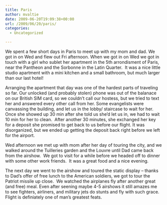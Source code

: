 ```yaml
---
title: Paris
author: mvaltie
date: 2009-06-20T19:09:38+00:00
url: /2009/06/20/paris/
categories:
  - Uncategorized

---
```

We spent a few short days in Paris to meet up with my mom and dad. We got in on Wed and flew out Fri afternoon. When we got in on Wed we got in touch with a girl who sublet her apartment in the 5th arrondisment of Paris, near the Pantheon and the Sorbonne in the Latin Quarter.  It was a nice little studio apartment with a mini kitchen and a small bathroom, but much larger than our last hotel!

Arranging the apartment that day was one of the hardest parts of traveling so far. Our unlocked (and probably stolen) phone was out of the balanace on our British SIM card, so we couldn&#8217;t call our hostess, but we tried to text her and answered every other call from her. Some evangelists were canvassing the building, and let us in the lobby/ staircase to wait for her. Once she showed up 30 min after she told us she&#8217;d let us in, we had to wait 10 min for her to clean.  After another 30 minutes, she exchanged her key for a deposit she promised to get back to us before our flight. It was disorganized, but we ended up getting the deposit back right before we left for the airport.

Wed afternoon we met up with mom after her day of touring the city, and we walked around the Tuilleries garden and the Louvre until Dad came back from the airshow.  We got to visit for a while before we headed off to dinner with some other work friends.  It was a great food and a nice evening.

The next day we went to the airshow and toured the static display &#8211; thanks to Dad&#8217;s offer of free lunch to the American soldiers, we got to tour the Patriot missile up close.  We watched the airplanes fly after another great (and free) meal. Even after seening maybe 4-5 airshows it still amazes me to see fighters, airliners, and military jets do stunts and fly with such grace.  Flight is definiately one of man&#8217;s greatest feats.